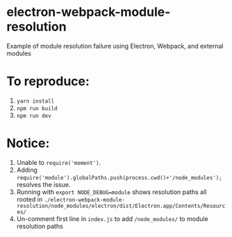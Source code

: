 # electron-webpack-module-resolution
Example of module resolution failure using Electron, Webpack, and external modules

# To reproduce:
1. `yarn install`
2. `npm run build`
3. `npm run dev`

# Notice:
1. Unable to `require('moment')`.
2. Adding `require('module').globalPaths.push(process.cwd()+'/node_modules');` resolves the issue.
3. Running with `export NODE_DEBUG=module` shows resolution paths all rooted in `./electron-webpack-module-resolution/node_modules/electron/dist/Electron.app/Contents/Resources/`
4. Un-comment first line in `index.js` to add `/node_modules/` to module resolution paths
